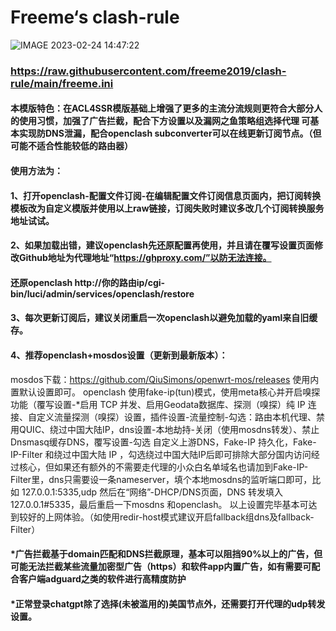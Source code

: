 # Freeme‘s clash-rule

![IMAGE 2023-02-24 14:47:22](https://user-images.githubusercontent.com/47546008/221110953-699fcdc2-b1f0-4f0e-ad14-a94a7809bea8.jpg)

### https://raw.githubusercontent.com/freeme2019/clash-rule/main/freeme.ini
#### 本模版特色：在ACL4SSR模版基础上增强了更多的主流分流规则更符合大部分人的使用习惯，加强了广告拦截，配合下方设置以及漏网之鱼策略组选择代理 可基本实现防DNS泄漏，配合openclash subconverter可以在线更新订阅节点。（但可能不适合性能较低的路由器）
#### 使用方法为：
#### 1、打开openclash-配置文件订阅-在编辑配置文件订阅信息页面内，把订阅转换模板改为自定义模版并使用以上raw链接，订阅失败时建议多改几个订阅转换服务地址试试。
#### 2、如果加载出错，建议openclash先还原配置再使用，并且请在覆写设置页面修改Github地址为代理地址“https://ghproxy.com/”以防无法连接。
#### 还原openclash http://你的路由ip/cgi-bin/luci/admin/services/openclash/restore
#### 3、每次更新订阅后，建议关闭重启一次openclash以避免加载的yaml来自旧缓存。
#### 4、推荐openclash+mosdos设置（更新到最新版本）：
mosdos下载：https://github.com/QiuSimons/openwrt-mos/releases 使用内置默认设置即可。
openclash 使用fake-ip(tun)模式，使用meta核心并开启嗅探功能（覆写设置-*启用 TCP 并发、启用Geodata数据库、探测（嗅探）纯 IP 连接、自定义流量探测（嗅探）设置，插件设置-流量控制-勾选：路由本机代理、禁用QUIC、绕过中国大陆IP，dns设置-本地劫持-关闭（使用mosdns转发）、禁止Dnsmasq缓存DNS，覆写设置-勾选 自定义上游DNS，Fake-IP 持久化，Fake-IP-Filter 和绕过中国大陆 IP ，勾选绕过中国大陆IP后即可排除大部分国内访问经过核心，但如果还有额外的不需要走代理的小众白名单域名也请加到Fake-IP-Filter里，dns只需要设一条nameserver，填个本地mosdns的监听端口即可，比如 127.0.0.1:5335,udp   然后在“网络”-DHCP/DNS页面，DNS 转发填入127.0.0.1#5335，最后重启一下mosdns 和openclash。
以上设置完毕基本可达到较好的上网体验。（如使用redir-host模式建议开启fallback组dns及fallback-Filter）

#### *广告拦截基于domain匹配和DNS拦截原理，基本可以阻挡90%以上的广告，但可能无法拦截某些流量加密型广告（https）和软件app内置广告，如有需要可配合客户端adguard之类的软件进行高精度防护
#### *正常登录chatgpt除了选择(未被滥用的)美国节点外，还需要打开代理的udp转发设置。

